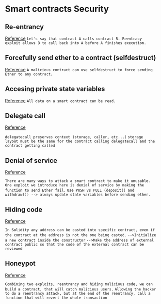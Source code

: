 # Smart contracts Security

## Re-entrancy

[Reference](https://solidity-by-example.org/hacks/re-entrancy/)
`Let's say that contract A calls contract B. Reentracy exploit allows B to call back into A before A finishes execution.`

## Forcefully send ether to a contract (selfdestruct)

[Reference](https://solidity-by-example.org/hacks/self-destruct/)
`A malicious contract can use selfdestruct to force sending Ether to any contract.`

## Accesing private state variables

[Reference](https://solidity-by-example.org/hacks/accessing-private-data/)
`All data on a smart contract can be read.`

## Delegate call

[Reference](https://solidity-by-example.org/hacks/delegatecall/)

`delegatecall preserves context (storage, caller, etc...)`
`storage layout must be the same for the contract calling delegatecall and the contract getting called`

## Denial of service

[Reference](https://solidity-by-example.org/hacks/denial-of-service/)

`There are many ways to attack a smart contract to make it unusable.`
`One exploit we introduce here is denial of service by making the function to send Ether fail.`
`Use PUSH vs PULL (deposit() and withdraw()) --> always update state variables before sending ether.`

## Hiding code

[Reference](https://solidity-by-example.org/hacks/hiding-malicious-code-with-external-contract/)

`In Solidity any address can be casted into specific contract, even if the contract at the address is not the one being casted.`
`-->Initialize a new contract inside the constructor`
`-->Make the address of external contract public so that the code of the external contract can be reviewed`

## Honeypot

[Reference](https://solidity-by-example.org/hacks/honeypot/)

`Combining two exploits, reentrancy and hiding malicious code, we can build a contract, that will catch malicious users.`
`Allowing the hacker to do a reentrancy attack, but at the end of the reentrancy, call a function that will revert the whole transaction`
